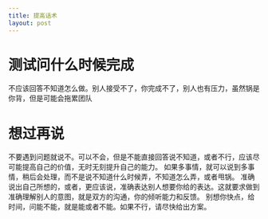```yaml
---
title: 提高话术
layout: post
---
```


# 测试问什么时候完成
不应该回答不知道怎么做。别人接受不了，你完成不了，别人也有压力，虽然锅是你背，但是可能会拖累团队

# 想过再说
不要遇到问题就说不。可以不会，但是不能直接回答说不知道，或者不行，应该尽可能提高自己的价值，无时无刻提升自己的能力。
如果多事情，就可以说到多事情，稍后会处理，而不是说不知道什么时候弄，不知道怎么弄，或者甩锅。
准确说出自己所想的，或者，更应该说，准确表达别人想要你给的表达。这就要求做到准确理解别人的意图，就是双方的沟通，你的倾听能力和反馈。
别想你快点，给时间，问能不能，就是能或者不能。如果不行，请尽快给出方案。
